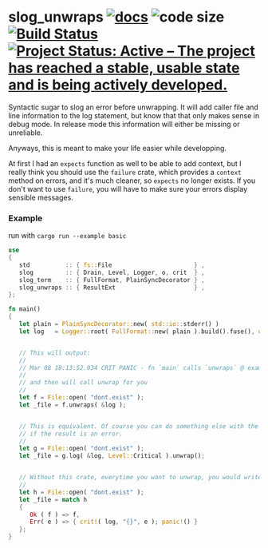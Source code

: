 # slog_unwraps [![docs](https://docs.rs/slog_unwraps/badge.svg)](https://docs.rs/slog_unwraps) ![code size](https://img.shields.io/github/languages/code-size/najamelan/slog_unwraps.svg) [![Build Status](https://api.travis-ci.org/najamelan/slog_unwraps.svg?branch=master)](https://travis-ci.org/najamelan/slog_unwraps) [![Project Status: Active – The project has reached a stable, usable state and is being actively developed.](https://www.repostatus.org/badges/latest/active.svg)](https://www.repostatus.org/#active)

Syntactic sugar to slog an error before unwrapping. It will add caller file and line information to the log statement,
but know that that only makes sense in debug mode. In release mode this information will either be missing or unreliable.

Anyways, this is meant to make your life easier while developping.

At first I had an `expects` function as well to be able to add context, but I really think you should use the `failure`
crate, which provides a `context` method on errors, and it's much cleaner, so `expects` no longer exists. If you don't
want to use `failure`, you will have to make sure your errors display sensible messages.

### Example

run with `cargo run --example basic`

```rust
use
{
   std          :: { fs::File                       } ,
   slog         :: { Drain, Level, Logger, o, crit  } ,
   slog_term    :: { FullFormat, PlainSyncDecorator } ,
   slog_unwraps :: { ResultExt                      } ,
};

fn main()
{
   let plain = PlainSyncDecorator::new( std::io::stderr() )                  ;
   let log   = Logger::root( FullFormat::new( plain ).build().fuse(), o!() ) ;


   // This will output:
   //
   // Mar 08 18:13:52.034 CRIT PANIC - fn `main` calls `unwraps` @ examples/basic.rs:20 -> Error: No such file or directory (os error 2)
   //
   // and then will call unwrap for you
   //
   let f = File::open( "dont.exist" );
   let _file = f.unwraps( &log );


   // This is equivalent. Of course you can do something else with the result after logging rather than unwrapping. This only logs
   // if the result is an error.
   //
   let g = File::open( "dont.exist" );
   let _file = g.log( &log, Level::Critical ).unwrap();


   // Without this crate, everytime you want to unwrap, you would write something like:
   //
   let h = File::open( "dont.exist" );
   let _file = match h
   {
      Ok ( f ) => f,
      Err( e ) => { crit!( log, "{}", e ); panic!() }
   };
}
```

